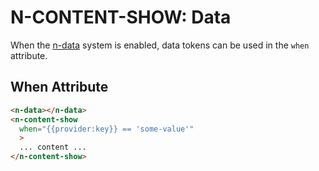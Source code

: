 # N-CONTENT-SHOW: Data

When the [n-data](/components/n-data) system is enabled, data tokens can be used in the `when` attribute. 

## When Attribute

```html
<n-data></n-data>
<n-content-show
  when="{{provider:key}} == 'some-value'"
  >
  ... content ...
</n-content-show>
```